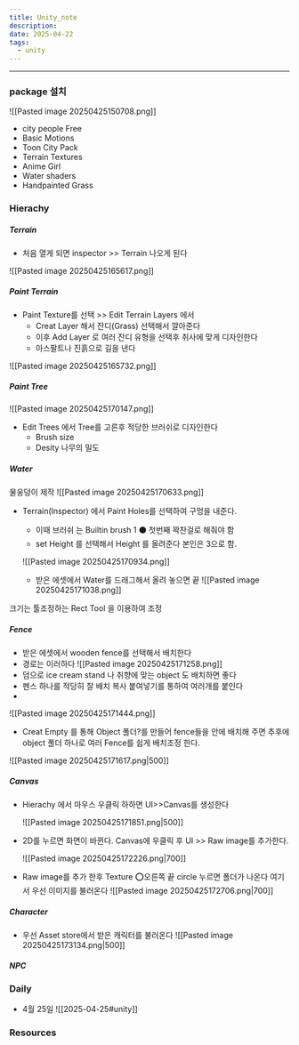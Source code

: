 ```yaml
---
title: Unity_note
description: 
date: 2025-04-22
tags:
  - unity
---
```



---


### package  설치
![[Pasted image 20250425150708.png]]
- city people Free
- Basic Motions
- Toon City Pack
- Terrain Textures
- Anime Girl
- Water shaders
- Handpainted Grass

### Hierachy
##### Terrain 
- 처음 열게 되면 inspector >> Terrain  나오게 된다

![[Pasted image 20250425165617.png]]

##### Paint Terrain
- Paint Texture를 선택 >> Edit Terrain Layers 에서 
	- Creat Layer  해서 잔디(Grass) 선택해서 깔아준다
	- 이후 Add Layer 로 여러 잔디 유형을 선택후 취사에 맞게 디자인한다
	- 아스팔트나 진흙으로 길을 낸다

![[Pasted image 20250425165732.png]]

##### Paint Tree 
![[Pasted image 20250425170147.png]]
- Edit Trees 에서 Tree를 고른후 적당한 브러쉬로 디자인한다
	- Brush size 
	- Desity 나무의 밀도 

##### Water 
물웅덩이 제작
![[Pasted image 20250425170633.png]]

- Terrain(Inspector) 에서 Paint Holes를 선택하여 구멍을 내준다.
	- 이때 브러쉬 는 Builtin brush 1 ⚫ 첫번째 꽉찬걸로 해줘야 함
	- set Height 를 선택해서 Height 를 올려준다 본인은 3으로 함.

	![[Pasted image 20250425170934.png]]
	- 받은 에셋에서 Water를 드래그해서 올려 놓으면 끝
	 ![[Pasted image 20250425171038.png]]

크기는 툴조정하는 Rect Tool 을 이용하여 조정

##### Fence 
- 받은 에셋에서 wooden fence를 선택해서 배치한다
- 경로는 이러하다
	![[Pasted image 20250425171258.png]]
- 덤으로 ice cream stand 나 취향에 맞는 object 도 배치하면 좋다
- 펜스 하나를 적당히 잘 배치 복사 붙여넣기를 통하여 여러개를 붙인다
- 
![[Pasted image 20250425171444.png]]
- Creat Empty 를  통해 Object 폴더?를 만들어 fence들을 안에 배치해 주면 추후에 object 폴더 하나로 여러 Fence를 쉽게 배치조정 한다.

![[Pasted image 20250425171617.png|500]]

##### Canvas
- Hierachy 에서 마우스 우클릭 하하면 UI>>Canvas를 생성한다
	
	![[Pasted image 20250425171851.png|500]]

- 2D를 누르면 화면이 바뀐다. Canvas에 우클릭 후 UI >> Raw image를 추가한다.

	![[Pasted image 20250425172226.png|700]]

- Raw image를 추가 한후 Texture ⭕오른쪽 끝 circle 누르면 폴더가 나온다 여기서 우선 이미지를 불러온다
	![[Pasted image 20250425172706.png|700]]

##### Character
- 우선 Asset store에서 받은 캐릭터를 불러온다
 ![[Pasted image 20250425173134.png|500]]
 

##### NPC




### Daily
- 4월 25일 ![[2025-04-25#unity]]



### Resources
